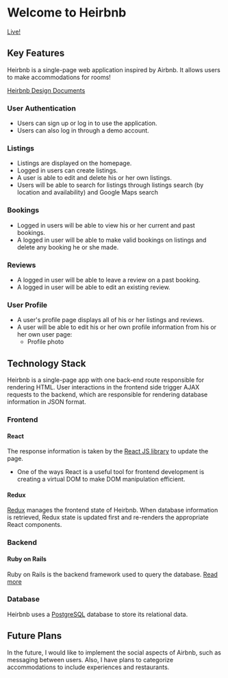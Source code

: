# Welcome to Heirbnb

[Live!](https://heirbeenbee.herokuapp.com)

## Key Features
Heirbnb is a single-page web application inspired by Airbnb. It allows users to make accommodations for rooms!

[Heirbnb Design Documents](https://github.com/kevinchen93/heirbnb/wiki/)

### User Authentication
  * Users can sign up or log in to use the application.
  * Users can also log in through a demo account.

### Listings
  * Listings are displayed on the homepage.
  * Logged in users can create listings.
  * A user is able to edit and delete his or her own listings.
  * Users will be able to search for listings through listings search (by location and availability) and Google Maps search

### Bookings
  * Logged in users will be able to view his or her current and past bookings.
  * A logged in user will be able to make valid bookings on listings and delete any booking he or she made.

### Reviews
  * A logged in user will be able to leave a review on a past booking.
  * A logged in user will be able to edit an existing review.

### User Profile
  * A user's profile page displays all of his or her listings and reviews.
  * A user will be able to edit his or her own profile information from his or her own user page:
    * Profile photo

## Technology Stack
Heirbnb is a single-page app with one back-end route responsible for rendering HTML. User interactions in the frontend side trigger AJAX requests to the backend, which are responsible for rendering database information in JSON format.

### Frontend
#### React
The response information is taken by the [React JS library](https://reactjs.org/) to update the page.
  * One of the ways React is a useful tool for frontend development is creating a virtual DOM to make DOM manipulation efficient.

#### Redux
[Redux](https://redux.js.org/) manages the frontend state of Heirbnb. When database information is retrieved, Redux state is updated first and re-renders the appropriate React components.

### Backend

#### Ruby on Rails

Ruby on Rails is the backend framework used to query the database. [Read more](https://rubyonrails.org/)

### Database

Heirbnb uses a [PostgreSQL](https://www.postgresql.org/) database to store its relational data.

## Future Plans
In the future, I would like to implement the social aspects of Airbnb, such as messaging between users. Also, I have plans to categorize accommodations to include experiences and restaurants.

